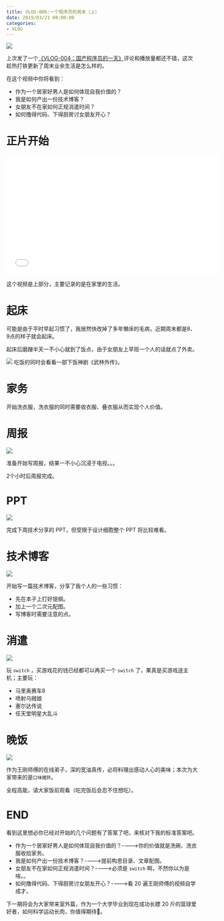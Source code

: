 ```yaml
---
title: VLOG-006:一个程序员的周末（上）
date: 2019/03/21 08:00:00
categories: 
- VLOG
---
```


![](https://i.loli.net/2019/04/29/5cc6563f56b0c.jpg)

上次发了一个[《VLOG-004：国产程序员的一天》](https://crossoverjie.top/2019/02/20/vlog/Chinese-coder-daily)评论和播放量都还不错，这次趁热打铁更新了周末业余生活是怎么样的。

在这个视频中你将看到：

- 作为一个居家好男人是如何体现自我价值的？
- 我是如何产出一份技术博客？
- 女朋友不在家如何正规消遣时间？
- 如何撸得代码、下得厨房讨女朋友开心？

# 正片开始

<iframe src="//player.bilibili.com/player.html?aid=46786725&cid=81949011&page=1" scrolling="no" border="0" frameborder="no" framespacing="0" allowfullscreen="true" width="560" height="315" > </iframe>

<!--more-->


这个视频是上部分，主要记录的是在家里的生活。

# 起床

可能是由于平时早起习惯了，我居然快改掉了多年懒床的毛病，近期周末都是8、9点的样子就会起床。

起床后磨蹭半天一不小心就到了饭点，由于女朋友上早班一个人的话就点了外卖。

![](https://i.loli.net/2019/05/08/5cd1beb5b9f63.jpg)
吃饭的同时会看看一部下饭神剧《武林外传》。

# 家务

开始洗衣服，洗衣服的同时需要收衣服、叠衣服从而实现个人价值。

# 周报

![](https://i.loli.net/2019/05/08/5cd1bebc05aa7.jpg)

准备开始写周报，结果一不小心沉浸于电视。。。

2个小时后周报完成。


# PPT

![](https://i.loli.net/2019/05/08/5cd1bebcb7a89.jpg)

完成下周技术分享的 PPT，但受限于设计细胞整个 PPT 将比较难看。


# 技术博客

![](https://i.loli.net/2019/05/08/5cd1bebe980fd.jpg)

开始写一篇技术博客，分享了我个人的一些习惯：

- 先在本子上打好提纲。
- 加上一个二次元配图。
- 写博客时需要注意的点。

# 消遣

![](https://i.loli.net/2019/05/08/5cd1bec0065b2.jpg)

玩 `switch` ，买游戏花的钱已经都可以再买一个 `switch` 了，果真是买游戏送主机；主要玩：

- 马里奥赛车8
- 喷射乌贼娘
- 塞尔达传说
- 任天堂明星大乱斗

# 晚饭

![](https://i.loli.net/2019/05/08/5cd1bec0ae362.jpg)

作为王刚师傅的在线弟子，深的宽油真传，必将料理出感动人心的美味；本次为大家带来的是`口味猪肝`。

全程高能，请大家饭前观看（吃完饭后会忍不住想吃）。

# END

看到这里想必你已经对开始的几个问题有了答案了吧，来核对下我的标准答案吧。


- 作为一个居家好男人是如何体现自我价值的？---->你的价值就是洗碗、洗衣服收拾家务。
- 我是如何产出一份技术博客？---->提前构思目录、文章配图。
- 女朋友不在家如何正规消遣时间？---->必须是 `switch` 啊，不然你以为是啥。。
- 如何撸得代码、下得厨房讨女朋友开心？---->看 20 遍王刚师傅的视频自学成才。


下一期将会为大家带来室外篇，作为一个大学毕业到现在成功长膘 20 斤的篮球爱好者，如何科学运动长肉，你值得期待🤫。
